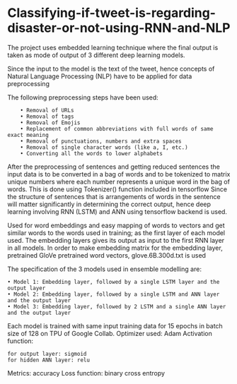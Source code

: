 # Classifying-if-tweet-is-regarding-disaster-or-not-using-RNN-and-NLP

The project uses embedded learning technique where the final output is taken as mode of output of 3 different deep learning models.

Since the input to the model is the text of the tweet, hence concepts of Natural Language Processing (NLP) have to be applied for data preprocessing 

The following preprocessing steps have been used: 
        
        • Removal of URLs 
        • Removal of tags 
        • Removal of Emojis 
        • Replacement of common abbreviations with full words of same exact meaning 
        • Removal of punctuations, numbers and extra spaces 
        • Removal of single character words (like a, I, etc.) 
        • Converting all the words to lower alphabets 

After the preprocessing of sentences and getting reduced sentences the input data is to be converted in a bag of words and to be tokenized to matrix unique numbers where each number represents a unique word in the bag of words. This is done using Tokenizer() function included in tensorflow
Since the structure of sentences that is arrangements of words in the sentence will matter significantly in determining the correct output, hence  deep learning involving RNN (LSTM) and ANN using tensorflow backend is used. 

Used for word embeddings and easy mapping of words to vectors and get similar words to the words used in training; as the first layer of each model used. The embedding layers gives its output as input to the first RNN layer in all models. 
In order to make embedding matrix for the embedding layer, pretrained GloVe pretrained word vectors, glove.6B.300d.txt is used

The specification of the 3 models used in ensemble modelling are: 
    
    • Model 1: Embedding layer, followed by a single LSTM layer and the output layer
    • Model 2: Embedding layer, followed by a single LSTM and ANN layer and the output layer 
    • Model 3: Embedding layer, followed by 2 LSTM and a single ANN layer and the output layer 

Each model is trained with same input training data for 15 epochs in batch size of 128 on TPU of Google Collab. 
Optimizer used: Adam 
Activation function: 
    
    for output layer: sigmoid 
    for hidden ANN layer: relu 
Metrics: accuracy 
Loss function: binary cross entropy
